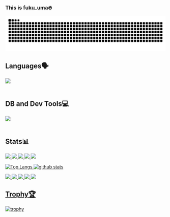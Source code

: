 ### This is fuku_uma🔥
![](https://raw.githubusercontent.com/fuku-uma/fuku-uma/output/github-contribution-grid-snake.svg)

## Languages🗣️

<img src="https://skillicons.dev/icons?i=python,java,c,html,css,latex" /> <br /><br />

## DB and Dev Tools💻

<img src="https://skillicons.dev/icons?i=vim,vscode,mysql,sqlite,mongo,git,github,docker,linux" /> <br /><br />


## Stats📊
<p align="left">
  <a href="https://github.com/fuku-uma">
    <img height="20" src="https://komarev.com/ghpvc/?username=fuku-uma" />
  </a>
  <a href="https://github.com/fuku-uma">
    <img height="20" src="https://img.shields.io/github/followers/fuku-uma?label=follow&logo=github&style=flat" />
  </a>
  <a href="http://twitter.com/fuku_umaiux">
    <img height="20" src="https://img.shields.io/twitter/follow/yutkat?label=Twitter&logo=twitter&style=flat" />
  </a>
  <a href="http://qiita.com/fuku_uma">
    <img height="20" src="https://qiita-badge.apiapi.app/s/fuku_uma/posts.svg" />
  </a>
  <a href="http://qiita.com/fuku_uma">
    <img height="20" src="https://qiita-badge.apiapi.app/s/fuku_uma/contributions.svg" />
</p>



<p align="left"> 
  <img alt="Top Langs" height="164px" src="https://github-readme-stats.vercel.app/api/top-langs/?username=fuku-uma&layout=compact&show_icons=true&theme=onedark" />
  <img alt="github stats" height="164px" src="https://github-readme-stats.vercel.app/api?username=fuku-uma&theme=onedark&show_icons=ture" />
</p>

![](http://github-profile-summary-cards.vercel.app/api/cards/profile-details?username=fuku-uma&theme=radical)
![](http://github-profile-summary-cards.vercel.app/api/cards/repos-per-language?username=fuku-uma&theme=radical)
![](http://github-profile-summary-cards.vercel.app/api/cards/most-commit-language?username=fuku-uma&theme=radical)
![](http://github-profile-summary-cards.vercel.app/api/cards/stats?username=fuku-uma&theme=radical)
![](http://github-profile-summary-cards.vercel.app/api/cards/productive-time?username=fuku-uma&theme=radical&utcOffset=9)



## Trophy🏆
![trophy](https://github-profile-trophy.vercel.app/?username=fuku-uma&theme=gruvbox)



